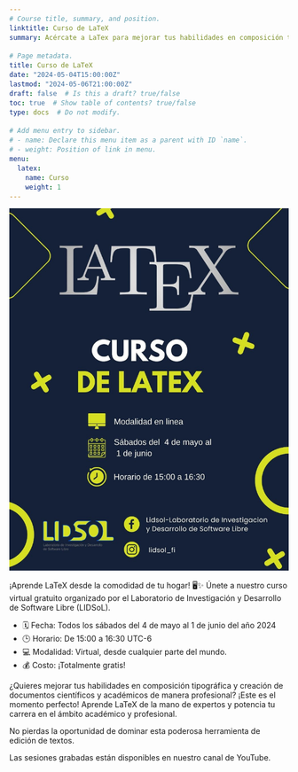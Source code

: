 ```yaml
---
# Course title, summary, and position.
linktitle: Curso de LaTeX
summary: Acércate a LaTex para mejorar tus habilidades en composición tipográfica y creación de documentos científicos y académicos de manera profesional.

# Page metadata.
title: Curso de LaTeX
date: "2024-05-04T15:00:00Z"
lastmod: "2024-05-06T21:00:00Z"
draft: false  # Is this a draft? true/false
toc: true  # Show table of contents? true/false
type: docs  # Do not modify.

# Add menu entry to sidebar.
# - name: Declare this menu item as a parent with ID `name`.
# - weight: Position of link in menu.
menu:
  latex:
    name: Curso
    weight: 1
---
```


![Cartel del curso](featured.jpg)

¡Aprende LaTeX desde la comodidad de tu hogar! 🖥️✨ Únete a nuestro curso virtual gratuito organizado por el Laboratorio de Investigación y Desarrollo de Software Libre (LIDSoL).

- 🗓️ Fecha: Todos los sábados del 4 de mayo al 1 de junio del año 2024
- 🕒 Horario: De 15:00 a 16:30 UTC-6
- 💻 Modalidad: Virtual, desde cualquier parte del mundo.
- 💰 Costo: ¡Totalmente gratis!

¿Quieres mejorar tus habilidades en composición tipográfica y creación de documentos científicos y académicos de manera profesional? ¡Este es el momento perfecto! Aprende LaTeX de la mano de expertos y potencia tu carrera en el ámbito académico y profesional.

No pierdas la oportunidad de dominar esta poderosa herramienta de edición de textos.

Las sesiones grabadas están disponibles en nuestro canal de YouTube.